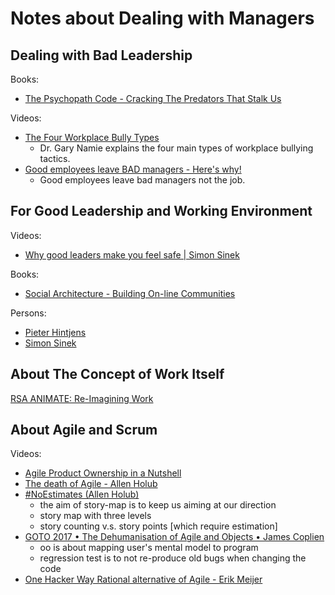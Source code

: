 # Notes about Dealing with Managers

## Dealing with Bad Leadership

Books:
- [The Psychopath Code - Cracking The Predators That Stalk Us](https://content.psychopathcode.com/preface.html)

Videos:
- [The Four Workplace Bully Types](https://www.youtube.com/watch?v=tvPqSn-W7QY)
  - Dr. Gary Namie explains the four main types of workplace bullying tactics.
- [Good employees leave BAD managers - Here's why!](https://www.youtube.com/watch?v=4EYor4aRGTM)
  - Good employees leave bad managers not the job.

## For Good Leadership and Working Environment

Videos:
- [Why good leaders make you feel safe | Simon Sinek](https://www.youtube.com/watch?v=lmyZMtPVodo)

Books:
- [Social Architecture - Building On-line Communities](https://hintjens.gitbooks.io/social-architecture/content/)

Persons:
- [Pieter Hintjens](http://hintjens.com/)
- [Simon Sinek](https://startwithwhy.com/)

## About The Concept of Work Itself

[RSA ANIMATE: Re-Imagining Work](https://www.youtube.com/watch?v=G11t6XAIce0)

## About Agile and Scrum

Videos:
- [Agile Product Ownership in a Nutshell](https://www.youtube.com/watch?v=502ILHjX9EE&list=PLsVPinNyc_hr1bAjgM6IzAfmWTZVttEFe&index=4)
- [The death of Agile - Allen Holub](https://www.youtube.com/watch?v=vSnCeJEka_s)
- [#NoEstimates (Allen Holub)](https://www.youtube.com/watch?v=QVBlnCTu9Ms)
  - the aim of story-map is to keep us aiming at our direction
  - story map with three levels
  - story counting v.s. story points [which require estimation]
- [GOTO 2017 • The Dehumanisation of Agile and Objects • James Coplien](https://www.youtube.com/watch?v=ZrBQmIDdls4)
  - oo is about mapping user's mental model to program
  - regression test is to not re-produce old bugs when changing the code
- [One Hacker Way Rational alternative of Agile - Erik Meijer](https://www.youtube.com/watch?v=2u0sNRO-QKQ)
